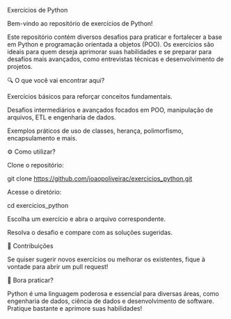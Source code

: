 Exercícios de Python

Bem-vindo ao repositório de exercícios de Python!

Este repositório contém diversos desafios para praticar e fortalecer a base em Python e programação orientada a objetos (POO). Os exercícios são ideais para quem deseja aprimorar suas habilidades e se preparar para desafios mais avançados, como entrevistas técnicas e desenvolvimento de projetos.

🔍 O que você vai encontrar aqui?

Exercícios básicos para reforçar conceitos fundamentais.

Desafios intermediários e avançados focados em POO, manipulação de arquivos, ETL e engenharia de dados.

Exemplos práticos de uso de classes, herança, polimorfismo, encapsulamento e mais.

⚙️ Como utilizar?

Clone o repositório:

git clone https://github.com/joaopoliveirac/exercicios_python.git

Acesse o diretório:

cd exercicios_python

Escolha um exercício e abra o arquivo correspondente.

Resolva o desafio e compare com as soluções sugeridas.

🌟 Contribuições

Se quiser sugerir novos exercícios ou melhorar os existentes, fique à vontade para abrir um pull request!

🚀 Bora praticar?

Python é uma linguagem poderosa e essencial para diversas áreas, como engenharia de dados, ciência de dados e desenvolvimento de software. Pratique bastante e aprimore suas habilidades!

